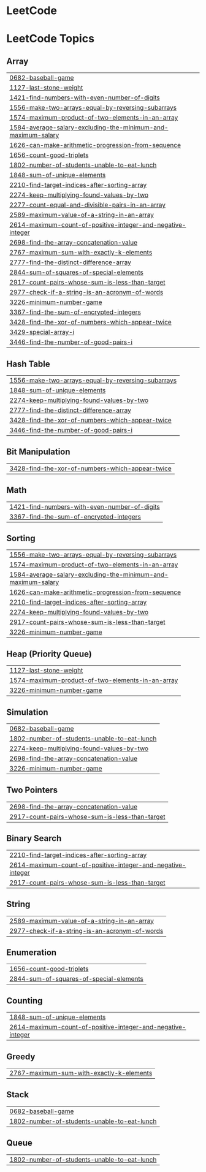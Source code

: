# LeetCode
<!---LeetCode Topics Start-->
# LeetCode Topics
## Array
|  |
| ------- |
| [0682-baseball-game](https://github.com/KD3-83566-Pravin/LeetCode/tree/master/0682-baseball-game) |
| [1127-last-stone-weight](https://github.com/KD3-83566-Pravin/LeetCode/tree/master/1127-last-stone-weight) |
| [1421-find-numbers-with-even-number-of-digits](https://github.com/KD3-83566-Pravin/LeetCode/tree/master/1421-find-numbers-with-even-number-of-digits) |
| [1556-make-two-arrays-equal-by-reversing-subarrays](https://github.com/KD3-83566-Pravin/LeetCode/tree/master/1556-make-two-arrays-equal-by-reversing-subarrays) |
| [1574-maximum-product-of-two-elements-in-an-array](https://github.com/KD3-83566-Pravin/LeetCode/tree/master/1574-maximum-product-of-two-elements-in-an-array) |
| [1584-average-salary-excluding-the-minimum-and-maximum-salary](https://github.com/KD3-83566-Pravin/LeetCode/tree/master/1584-average-salary-excluding-the-minimum-and-maximum-salary) |
| [1626-can-make-arithmetic-progression-from-sequence](https://github.com/KD3-83566-Pravin/LeetCode/tree/master/1626-can-make-arithmetic-progression-from-sequence) |
| [1656-count-good-triplets](https://github.com/KD3-83566-Pravin/LeetCode/tree/master/1656-count-good-triplets) |
| [1802-number-of-students-unable-to-eat-lunch](https://github.com/KD3-83566-Pravin/LeetCode/tree/master/1802-number-of-students-unable-to-eat-lunch) |
| [1848-sum-of-unique-elements](https://github.com/KD3-83566-Pravin/LeetCode/tree/master/1848-sum-of-unique-elements) |
| [2210-find-target-indices-after-sorting-array](https://github.com/KD3-83566-Pravin/LeetCode/tree/master/2210-find-target-indices-after-sorting-array) |
| [2274-keep-multiplying-found-values-by-two](https://github.com/KD3-83566-Pravin/LeetCode/tree/master/2274-keep-multiplying-found-values-by-two) |
| [2277-count-equal-and-divisible-pairs-in-an-array](https://github.com/KD3-83566-Pravin/LeetCode/tree/master/2277-count-equal-and-divisible-pairs-in-an-array) |
| [2589-maximum-value-of-a-string-in-an-array](https://github.com/KD3-83566-Pravin/LeetCode/tree/master/2589-maximum-value-of-a-string-in-an-array) |
| [2614-maximum-count-of-positive-integer-and-negative-integer](https://github.com/KD3-83566-Pravin/LeetCode/tree/master/2614-maximum-count-of-positive-integer-and-negative-integer) |
| [2698-find-the-array-concatenation-value](https://github.com/KD3-83566-Pravin/LeetCode/tree/master/2698-find-the-array-concatenation-value) |
| [2767-maximum-sum-with-exactly-k-elements](https://github.com/KD3-83566-Pravin/LeetCode/tree/master/2767-maximum-sum-with-exactly-k-elements) |
| [2777-find-the-distinct-difference-array](https://github.com/KD3-83566-Pravin/LeetCode/tree/master/2777-find-the-distinct-difference-array) |
| [2844-sum-of-squares-of-special-elements](https://github.com/KD3-83566-Pravin/LeetCode/tree/master/2844-sum-of-squares-of-special-elements) |
| [2917-count-pairs-whose-sum-is-less-than-target](https://github.com/KD3-83566-Pravin/LeetCode/tree/master/2917-count-pairs-whose-sum-is-less-than-target) |
| [2977-check-if-a-string-is-an-acronym-of-words](https://github.com/KD3-83566-Pravin/LeetCode/tree/master/2977-check-if-a-string-is-an-acronym-of-words) |
| [3226-minimum-number-game](https://github.com/KD3-83566-Pravin/LeetCode/tree/master/3226-minimum-number-game) |
| [3367-find-the-sum-of-encrypted-integers](https://github.com/KD3-83566-Pravin/LeetCode/tree/master/3367-find-the-sum-of-encrypted-integers) |
| [3428-find-the-xor-of-numbers-which-appear-twice](https://github.com/KD3-83566-Pravin/LeetCode/tree/master/3428-find-the-xor-of-numbers-which-appear-twice) |
| [3429-special-array-i](https://github.com/KD3-83566-Pravin/LeetCode/tree/master/3429-special-array-i) |
| [3446-find-the-number-of-good-pairs-i](https://github.com/KD3-83566-Pravin/LeetCode/tree/master/3446-find-the-number-of-good-pairs-i) |
## Hash Table
|  |
| ------- |
| [1556-make-two-arrays-equal-by-reversing-subarrays](https://github.com/KD3-83566-Pravin/LeetCode/tree/master/1556-make-two-arrays-equal-by-reversing-subarrays) |
| [1848-sum-of-unique-elements](https://github.com/KD3-83566-Pravin/LeetCode/tree/master/1848-sum-of-unique-elements) |
| [2274-keep-multiplying-found-values-by-two](https://github.com/KD3-83566-Pravin/LeetCode/tree/master/2274-keep-multiplying-found-values-by-two) |
| [2777-find-the-distinct-difference-array](https://github.com/KD3-83566-Pravin/LeetCode/tree/master/2777-find-the-distinct-difference-array) |
| [3428-find-the-xor-of-numbers-which-appear-twice](https://github.com/KD3-83566-Pravin/LeetCode/tree/master/3428-find-the-xor-of-numbers-which-appear-twice) |
| [3446-find-the-number-of-good-pairs-i](https://github.com/KD3-83566-Pravin/LeetCode/tree/master/3446-find-the-number-of-good-pairs-i) |
## Bit Manipulation
|  |
| ------- |
| [3428-find-the-xor-of-numbers-which-appear-twice](https://github.com/KD3-83566-Pravin/LeetCode/tree/master/3428-find-the-xor-of-numbers-which-appear-twice) |
## Math
|  |
| ------- |
| [1421-find-numbers-with-even-number-of-digits](https://github.com/KD3-83566-Pravin/LeetCode/tree/master/1421-find-numbers-with-even-number-of-digits) |
| [3367-find-the-sum-of-encrypted-integers](https://github.com/KD3-83566-Pravin/LeetCode/tree/master/3367-find-the-sum-of-encrypted-integers) |
## Sorting
|  |
| ------- |
| [1556-make-two-arrays-equal-by-reversing-subarrays](https://github.com/KD3-83566-Pravin/LeetCode/tree/master/1556-make-two-arrays-equal-by-reversing-subarrays) |
| [1574-maximum-product-of-two-elements-in-an-array](https://github.com/KD3-83566-Pravin/LeetCode/tree/master/1574-maximum-product-of-two-elements-in-an-array) |
| [1584-average-salary-excluding-the-minimum-and-maximum-salary](https://github.com/KD3-83566-Pravin/LeetCode/tree/master/1584-average-salary-excluding-the-minimum-and-maximum-salary) |
| [1626-can-make-arithmetic-progression-from-sequence](https://github.com/KD3-83566-Pravin/LeetCode/tree/master/1626-can-make-arithmetic-progression-from-sequence) |
| [2210-find-target-indices-after-sorting-array](https://github.com/KD3-83566-Pravin/LeetCode/tree/master/2210-find-target-indices-after-sorting-array) |
| [2274-keep-multiplying-found-values-by-two](https://github.com/KD3-83566-Pravin/LeetCode/tree/master/2274-keep-multiplying-found-values-by-two) |
| [2917-count-pairs-whose-sum-is-less-than-target](https://github.com/KD3-83566-Pravin/LeetCode/tree/master/2917-count-pairs-whose-sum-is-less-than-target) |
| [3226-minimum-number-game](https://github.com/KD3-83566-Pravin/LeetCode/tree/master/3226-minimum-number-game) |
## Heap (Priority Queue)
|  |
| ------- |
| [1127-last-stone-weight](https://github.com/KD3-83566-Pravin/LeetCode/tree/master/1127-last-stone-weight) |
| [1574-maximum-product-of-two-elements-in-an-array](https://github.com/KD3-83566-Pravin/LeetCode/tree/master/1574-maximum-product-of-two-elements-in-an-array) |
| [3226-minimum-number-game](https://github.com/KD3-83566-Pravin/LeetCode/tree/master/3226-minimum-number-game) |
## Simulation
|  |
| ------- |
| [0682-baseball-game](https://github.com/KD3-83566-Pravin/LeetCode/tree/master/0682-baseball-game) |
| [1802-number-of-students-unable-to-eat-lunch](https://github.com/KD3-83566-Pravin/LeetCode/tree/master/1802-number-of-students-unable-to-eat-lunch) |
| [2274-keep-multiplying-found-values-by-two](https://github.com/KD3-83566-Pravin/LeetCode/tree/master/2274-keep-multiplying-found-values-by-two) |
| [2698-find-the-array-concatenation-value](https://github.com/KD3-83566-Pravin/LeetCode/tree/master/2698-find-the-array-concatenation-value) |
| [3226-minimum-number-game](https://github.com/KD3-83566-Pravin/LeetCode/tree/master/3226-minimum-number-game) |
## Two Pointers
|  |
| ------- |
| [2698-find-the-array-concatenation-value](https://github.com/KD3-83566-Pravin/LeetCode/tree/master/2698-find-the-array-concatenation-value) |
| [2917-count-pairs-whose-sum-is-less-than-target](https://github.com/KD3-83566-Pravin/LeetCode/tree/master/2917-count-pairs-whose-sum-is-less-than-target) |
## Binary Search
|  |
| ------- |
| [2210-find-target-indices-after-sorting-array](https://github.com/KD3-83566-Pravin/LeetCode/tree/master/2210-find-target-indices-after-sorting-array) |
| [2614-maximum-count-of-positive-integer-and-negative-integer](https://github.com/KD3-83566-Pravin/LeetCode/tree/master/2614-maximum-count-of-positive-integer-and-negative-integer) |
| [2917-count-pairs-whose-sum-is-less-than-target](https://github.com/KD3-83566-Pravin/LeetCode/tree/master/2917-count-pairs-whose-sum-is-less-than-target) |
## String
|  |
| ------- |
| [2589-maximum-value-of-a-string-in-an-array](https://github.com/KD3-83566-Pravin/LeetCode/tree/master/2589-maximum-value-of-a-string-in-an-array) |
| [2977-check-if-a-string-is-an-acronym-of-words](https://github.com/KD3-83566-Pravin/LeetCode/tree/master/2977-check-if-a-string-is-an-acronym-of-words) |
## Enumeration
|  |
| ------- |
| [1656-count-good-triplets](https://github.com/KD3-83566-Pravin/LeetCode/tree/master/1656-count-good-triplets) |
| [2844-sum-of-squares-of-special-elements](https://github.com/KD3-83566-Pravin/LeetCode/tree/master/2844-sum-of-squares-of-special-elements) |
## Counting
|  |
| ------- |
| [1848-sum-of-unique-elements](https://github.com/KD3-83566-Pravin/LeetCode/tree/master/1848-sum-of-unique-elements) |
| [2614-maximum-count-of-positive-integer-and-negative-integer](https://github.com/KD3-83566-Pravin/LeetCode/tree/master/2614-maximum-count-of-positive-integer-and-negative-integer) |
## Greedy
|  |
| ------- |
| [2767-maximum-sum-with-exactly-k-elements](https://github.com/KD3-83566-Pravin/LeetCode/tree/master/2767-maximum-sum-with-exactly-k-elements) |
## Stack
|  |
| ------- |
| [0682-baseball-game](https://github.com/KD3-83566-Pravin/LeetCode/tree/master/0682-baseball-game) |
| [1802-number-of-students-unable-to-eat-lunch](https://github.com/KD3-83566-Pravin/LeetCode/tree/master/1802-number-of-students-unable-to-eat-lunch) |
## Queue
|  |
| ------- |
| [1802-number-of-students-unable-to-eat-lunch](https://github.com/KD3-83566-Pravin/LeetCode/tree/master/1802-number-of-students-unable-to-eat-lunch) |
<!---LeetCode Topics End-->